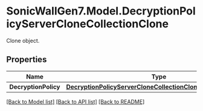 # SonicWallGen7.Model.DecryptionPolicyServerCloneCollectionClone
Clone object.

## Properties

Name | Type | Description | Notes
------------ | ------------- | ------------- | -------------
**DecryptionPolicy** | [**DecryptionPolicyServerCloneCollectionCloneDecryptionPolicy**](DecryptionPolicyServerCloneCollectionCloneDecryptionPolicy.md) |  | [optional] 

[[Back to Model list]](../README.md#documentation-for-models) [[Back to API list]](../README.md#documentation-for-api-endpoints) [[Back to README]](../README.md)

